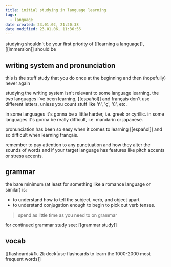 ```yaml
---
title: initial studying in language learning
tags:
  - language
date created: 23.01.02, 21:20:38
date modified: 23.01.06, 11:36:56
---
```


studying shouldn't be your first priority of [[learning a language]], [[immersion]] should be

## writing system and pronunciation

this is the stuff study that you do once at the beginning and then (hopefully) never again

studying the writing system isn't relevant to some language learning. the two languages i've been learning, [[español]] and français don't use different letters, unless you count stuff like 'ñ', 'ç', 'û', etc.

in some languages it's gonna be a little harder, i.e. greek or cyrillic. in some languages it's gonna be really difficult, i.e. mandarin or japanese.

pronunciation has been so easy when it comes to learning [[español]] and so difficult when learning français.

remember to pay attention to any punctuation and how they alter the sounds of words and if your target language has features like pitch accents or stress accents.

## grammar

the bare minimum (at least for something like a romance language or similar) is:

- to understand how to tell the subject, verb, and object apart
- to understand conjugation enough to begin to pick out verb tenses.

> spend as little time as you need to on grammar

for continued grammar study see: [[grammar study]]

## vocab

[[flashcards#1k-2k deck|use flashcards to learn the 1000-2000 most frequent words]]

